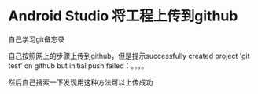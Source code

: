 # Android Studio 将工程上传到github
自己学习git备忘录

自己按照网上的步骤上传到github，但是提示successfully created project 'git test' on github but initial push failed：。。。。

然后自己搜索一下发现用这种方法可以上传成功


